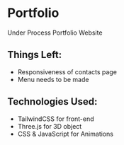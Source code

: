 # Portfolio
Under Process Portfolio Website

## Things Left:
- Responsiveness of contacts page
- Menu needs to be made

## Technologies Used:
- TailwindCSS for front-end
- Three.js for 3D object
- CSS & JavaScript for Animations
